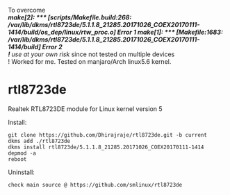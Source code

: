 To overcome <br><i><b>make[2]: *** [scripts/Makefile.build:268: /var/lib/dkms/rtl8723de/5.1.1.8_21285.20171026_COEX20170111-1414/build/os_dep/linux/rtw_proc.o] Error 1 make[1]: *** [Makefile:1683: /var/lib/dkms/rtl8723de/5.1.1.8_21285.20171026_COEX20170111-1414/build] Error 2</b></i> </br>
<i><b>! </b> use at your own risk</i> since not tested on multiple devices</br>
! Worked for me. Tested on manjaro/Arch linux5.6 kernel.
# rtl8723de
Realtek RTL8723DE module for Linux kernel version 5

Install:

    git clone https://github.com/Dhirajraje/rtl8723de.git -b current
    dkms add ./rtl8723de
    dkms install rtl8723de/5.1.1.8_21285.20171026_COEX20170111-1414
    depmod -a
    reboot

Uninstall:

    check main source @ https://github.com/smlinux/rtl8723de
